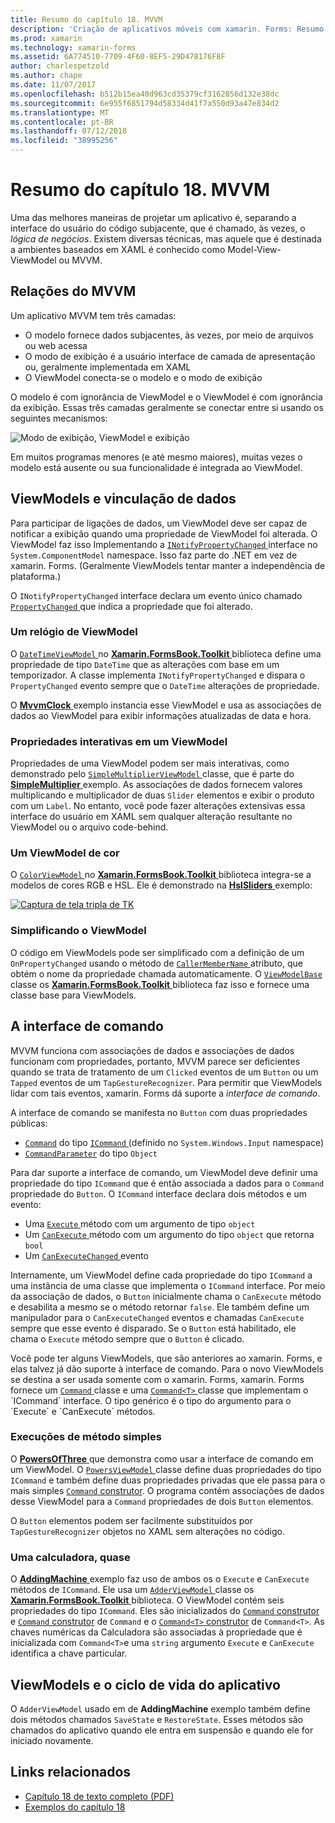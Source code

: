 ```yaml
---
title: Resumo do capítulo 18. MVVM
description: 'Criação de aplicativos móveis com xamarin. Forms: Resumo do capítulo 18. MVVM'
ms.prod: xamarin
ms.technology: xamarin-forms
ms.assetid: 6A774510-7709-4F60-8EF5-29D478176F8F
author: charlespetzold
ms.author: chape
ms.date: 11/07/2017
ms.openlocfilehash: b512b15ea40d963cd35379cf3162856d132e38dc
ms.sourcegitcommit: 6e955f6851794d58334d41f7a550d93a47e834d2
ms.translationtype: MT
ms.contentlocale: pt-BR
ms.lasthandoff: 07/12/2018
ms.locfileid: "38995256"
---
```

# <a name="summary-of-chapter-18-mvvm"></a>Resumo do capítulo 18. MVVM

Uma das melhores maneiras de projetar um aplicativo é, separando a interface do usuário do código subjacente, que é chamado, às vezes, o *lógica de negócios*. Existem diversas técnicas, mas aquele que é destinada a ambientes baseados em XAML é conhecido como Model-View-ViewModel ou MVVM.

## <a name="mvvm-interrelationships"></a>Relações do MVVM

Um aplicativo MVVM tem três camadas:

- O modelo fornece dados subjacentes, às vezes, por meio de arquivos ou web acessa
- O modo de exibição é a usuário interface de camada de apresentação ou, geralmente implementada em XAML
- O ViewModel conecta-se o modelo e o modo de exibição

O modelo é com ignorância de ViewModel e o ViewModel é com ignorância da exibição. Essas três camadas geralmente se conectar entre si usando os seguintes mecanismos:

![Modo de exibição, ViewModel e exibição](images/ch18fg03.png "MVVM")

Em muitos programas menores (e até mesmo maiores), muitas vezes o modelo está ausente ou sua funcionalidade é integrada ao ViewModel.

## <a name="viewmodels-and-data-binding"></a>ViewModels e vinculação de dados

Para participar de ligações de dados, um ViewModel deve ser capaz de notificar a exibição quando uma propriedade de ViewModel foi alterada. O ViewModel faz isso Implementando a [ `INotifyPropertyChanged` ](xref:System.ComponentModel.INotifyPropertyChanged) interface no `System.ComponentModel` namespace. Isso faz parte do .NET em vez de xamarin. Forms. (Geralmente ViewModels tentar manter a independência de plataforma.)

O `INotifyPropertyChanged` interface declara um evento único chamado [ `PropertyChanged` ](xref:System.ComponentModel.INotifyPropertyChanged) que indica a propriedade que foi alterado.

### <a name="a-viewmodel-clock"></a>Um relógio de ViewModel

O [ `DateTimeViewModel` ](https://github.com/xamarin/xamarin-forms-book-samples/blob/master/Libraries/Xamarin.FormsBook.Toolkit/Xamarin.FormsBook.Toolkit/DateTimeViewModel.cs) no [ **Xamarin.FormsBook.Toolkit** ](https://github.com/xamarin/xamarin-forms-book-samples/tree/master/Libraries/Xamarin.FormsBook.Toolkit/Xamarin.FormsBook.Toolkit) biblioteca define uma propriedade de tipo `DateTime` que as alterações com base em um temporizador. A classe implementa `INotifyPropertyChanged` e dispara o `PropertyChanged` evento sempre que o `DateTime` alterações de propriedade.

O [ **MvvmClock** ](https://github.com/xamarin/xamarin-forms-book-samples/tree/master/Chapter18/MvvmClock) exemplo instancia esse ViewModel e usa as associações de dados ao ViewModel para exibir informações atualizadas de data e hora.

### <a name="interactive-properties-in-a-viewmodel"></a>Propriedades interativas em um ViewModel

Propriedades de uma ViewModel podem ser mais interativas, como demonstrado pelo [ `SimpleMultiplierViewModel` ](https://github.com/xamarin/xamarin-forms-book-samples/blob/master/Chapter18/SimpleMultiplier/SimpleMultiplier/SimpleMultiplier/SimpleMultiplierViewModel.cs) classe, que é parte do [ **SimpleMultiplier** ](https://github.com/xamarin/xamarin-forms-book-samples/tree/master/Chapter18/SimpleMultiplier) exemplo. As associações de dados fornecem valores multiplicando e multiplicador de duas `Slider` elementos e exibir o produto com um `Label`. No entanto, você pode fazer alterações extensivas essa interface do usuário em XAML sem qualquer alteração resultante no ViewModel ou o arquivo code-behind.

### <a name="a-color-viewmodel"></a>Um ViewModel de cor

O [ `ColorViewModel` ](https://github.com/xamarin/xamarin-forms-book-samples/blob/master/Libraries/Xamarin.FormsBook.Toolkit/Xamarin.FormsBook.Toolkit/ColorViewModel.cs) no [ **Xamarin.FormsBook.Toolkit** ](https://github.com/xamarin/xamarin-forms-book-samples/tree/master/Libraries/Xamarin.FormsBook.Toolkit/Xamarin.FormsBook.Toolkit) biblioteca integra-se a modelos de cores RGB e HSL. Ele é demonstrado na [ **HslSliders** ](https://github.com/xamarin/xamarin-forms-book-samples/tree/master/Chapter18/HslSliders) exemplo:

[![Captura de tela tripla de TK](images/ch18fg08-small.png "modelo de cor HSL")](images/ch18fg08-large.png#lightbox "modelo de cor HSL")

### <a name="streamlining-the-viewmodel"></a>Simplificando o ViewModel

O código em ViewModels pode ser simplificado com a definição de um `OnPropertyChanged` usando o método de [ `CallerMemberName` ](xref:System.Runtime.CompilerServices.CallerMemberNameAttribute) atributo, que obtém o nome da propriedade chamada automaticamente. O [ `ViewModelBase` ](https://github.com/xamarin/xamarin-forms-book-samples/blob/master/Libraries/Xamarin.FormsBook.Toolkit/Xamarin.FormsBook.Toolkit/ViewModelBase.cs) classe os [ **Xamarin.FormsBook.Toolkit** ](https://github.com/xamarin/xamarin-forms-book-samples/tree/master/Libraries/Xamarin.FormsBook.Toolkit/Xamarin.FormsBook.Toolkit) biblioteca faz isso e fornece uma classe base para ViewModels.

## <a name="the-command-interface"></a>A interface de comando

MVVM funciona com associações de dados e associações de dados funcionam com propriedades, portanto, MVVM parece ser deficientes quando se trata de tratamento de um `Clicked` eventos de um `Button` ou um `Tapped` eventos de um `TapGestureRecognizer`. Para permitir que ViewModels lidar com tais eventos, xamarin. Forms dá suporte a *interface de comando*.

A interface de comando se manifesta no `Button` com duas propriedades públicas:

- [`Command`](xref:Xamarin.Forms.Button.Command) do tipo [ `ICommand` ](xref:System.Windows.Input.ICommand) (definido no `System.Windows.Input` namespace)
- [`CommandParameter`](xref:Xamarin.Forms.Button.CommandParameter) do tipo `Object`

Para dar suporte a interface de comando, um ViewModel deve definir uma propriedade do tipo `ICommand` que é então associada a dados para o `Command` propriedade do `Button`. O `ICommand` interface declara dois métodos e um evento:

- Uma [ `Execute` ](xref:System.Windows.Input.ICommand.Execute(System.Object)) método com um argumento de tipo `object`
- Um [ `CanExecute` ](xref:System.Windows.Input.ICommand.CanExecute(System.Object)) método com um argumento do tipo `object` que retorna `bool`
- Um [ `CanExecuteChanged` ](xref:System.Windows.Input.ICommand.CanExecuteChanged) evento

Internamente, um ViewModel define cada propriedade do tipo `ICommand` a uma instância de uma classe que implementa o `ICommand` interface. Por meio da associação de dados, o `Button` inicialmente chama o `CanExecute` método e desabilita a mesmo se o método retornar `false`. Ele também define um manipulador para o `CanExecuteChanged` eventos e chamadas `CanExecute` sempre que esse evento é disparado. Se o `Button` está habilitado, ele chama o `Execute` método sempre que o `Button` é clicado.

Você pode ter alguns ViewModels, que são anteriores ao xamarin. Forms, e elas talvez já dão suporte à interface de comando. Para o novo ViewModels se destina a ser usada somente com o xamarin. Forms, xamarin. Forms fornece um [ `Command` ](xref:Xamarin.Forms.Command) classe e uma [ `Command<T>` ](xref:Xamarin.Forms.Command`1) classe que implementam o `ICommand` interface. O tipo genérico é o tipo do argumento para o `Execute` e `CanExecute` métodos.

### <a name="simple-method-executions"></a>Execuções de método simples

O [ **PowersOfThree** ](https://github.com/xamarin/xamarin-forms-book-samples/tree/master/Chapter18/PowersOfThree) que demonstra como usar a interface de comando em um ViewModel. O [ `PowersViewModel` ](https://github.com/xamarin/xamarin-forms-book-samples/blob/master/Chapter18/PowersOfThree/PowersOfThree/PowersOfThree/PowersViewModel.cs) classe define duas propriedades do tipo `ICommand` e também define duas propriedades privadas que ele passa para o mais simples [ `Command` construtor](xref:Xamarin.Forms.Command.%23ctor(System.Action)). O programa contém associações de dados desse ViewModel para a `Command` propriedades de dois `Button` elementos.

O `Button` elementos podem ser facilmente substituídos por `TapGestureRecognizer` objetos no XAML sem alterações no código.

### <a name="a-calculator-almost"></a>Uma calculadora, quase

O [ **AddingMachine** ](https://github.com/xamarin/xamarin-forms-book-samples/tree/master/Chapter18/AddingMachine) exemplo faz uso de ambos os o `Execute` e `CanExecute` métodos de `ICommand`. Ele usa um [ `AdderViewModel` ](https://github.com/xamarin/xamarin-forms-book-samples/blob/master/Libraries/Xamarin.FormsBook.Toolkit/Xamarin.FormsBook.Toolkit/AdderViewModel.cs) classe os [ **Xamarin.FormsBook.Toolkit** ](https://github.com/xamarin/xamarin-forms-book-samples/blob/master/Libraries/Xamarin.FormsBook.Toolkit/Xamarin.FormsBook.Toolkit/AdderViewModel.cs) biblioteca. O ViewModel contém seis propriedades do tipo `ICommand`. Eles são inicializados do [ `Command` construtor](xref:Xamarin.Forms.Command.%23ctor(System.Action)) e [ `Command` construtor](xref:Xamarin.Forms.Command.%23ctor(System.Action,System.Func{System.Boolean})) de `Command` e o [ `Command<T>` construtor](https://developer.xamarin.com/api/constructor/Xamarin.Forms.Command%3CT%3E.Command%3CT%3E/p/System.Action%7BT%7D/System.Func%7BT,System.Boolean%7D/) de `Command<T>`. As chaves numéricas da Calculadora são associadas à propriedade que é inicializada com `Command<T>`e uma `string` argumento `Execute` e `CanExecute` identifica a chave particular.

## <a name="viewmodels-and-the-application-lifecycle"></a>ViewModels e o ciclo de vida do aplicativo

O `AdderViewModel` usado em de **AddingMachine** exemplo também define dois métodos chamados `SaveState` e `RestoreState`. Esses métodos são chamados do aplicativo quando ele entra em suspensão e quando ele for iniciado novamente.



## <a name="related-links"></a>Links relacionados

- [Capítulo 18 de texto completo (PDF)](https://download.xamarin.com/developer/xamarin-forms-book/XamarinFormsBook-Ch18-Apr2016.pdf)
- [Exemplos do capítulo 18](https://github.com/xamarin/xamarin-forms-book-samples/tree/master/Chapter18)
